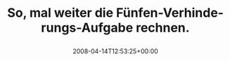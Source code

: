 ---
retweeted: false
source: <a href="http://twitter.com" rel="nofollow">Twitter Web Client</a>
entities:
  hashtags: []
  symbols: []
  user_mentions: []
  urls: []
display_text_range:
- '0'
- '56'
favorite_count: '0'
id_str: '788817094'
truncated: false
retweet_count: '0'
id: '788817094'
created_at: Mon Apr 14 12:53:25 +0000 2008
favorited: false
full_text: So, mal weiter die Fünfen-Verhinderungs-Aufgabe rechnen.
lang: de
tags:
- pesos/twitter
date: '2008-04-14T12:53:25+00:00'
src: https://twitter.com/bascht/status/788817094
original_url: https://twitter.com/bascht/status/788817094
type: twitter_tweet
text: So, mal weiter die Fünfen-Verhinderungs-Aufgabe rechnen.
title: 'So, mal weiter die Fünfen-Verhinderungs-Aufgabe rechnen.

  '

---
